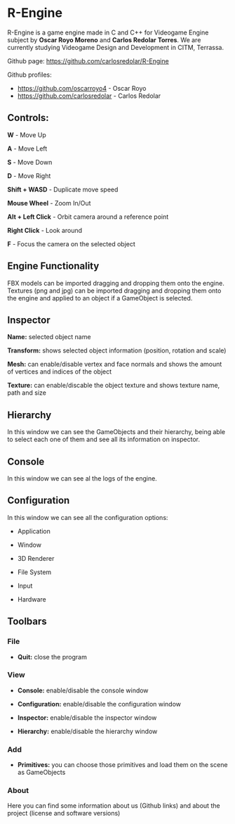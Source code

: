 # R-Engine

R-Engine is a game engine made in C and C++ for Videogame Engine subject by **Oscar Royo Moreno** and **Carlos Redolar Torres**. We are currently studying Videogame Design and Development in CITM, Terrassa.

Github page: https://github.com/carlosredolar/R-Engine

Github profiles:
* https://github.com/oscarroyo4 - Oscar Royo
* https://github.com/carlosredolar - Carlos Redolar



## Controls:

**W** - Move Up

**A** - Move Left

**S** - Move Down

**D** - Move Right

**Shift + WASD** - Duplicate move speed

**Mouse Wheel** - Zoom In/Out

**Alt + Left Click** - Orbit camera around a reference point

**Right Click** - Look around

**F** - Focus the camera on the selected object


## Engine Functionality

FBX models can be imported dragging and dropping them onto the engine. Textures (png and jpg) can be imported dragging and dropping them onto the engine and applied to an object if a GameObject is selected.

## Inspector

**Name:** selected object name

**Transform:** shows selected object information (position, rotation and scale)

**Mesh:** can enable/disable vertex and face normals and shows the amount of vertices and indices of the object

**Texture:** can enable/discable the object texture and shows texture name, path and size


## Hierarchy

In this window we can see the GameObjects and their hierarchy, being able to select each one of them and see all its information on inspector.

## Console

In this window we can see al the logs of the engine.

## Configuration

In this window we can see all the configuration options:

* Application

* Window

* 3D Renderer

* File System

* Input

* Hardware

## Toolbars

### File

* **Quit:** close the program

### View

* **Console:** enable/disable the console window

* **Configuration:** enable/disable the configuration window

* **Inspector:** enable/disable the inspector window

* **Hierarchy:** enable/disable the hierarchy window

### Add

* **Primitives:** you can choose those primitives and load them on the scene as GameObjects

### About

Here you can find some information about us (Github links) and about the project (license and software versions)
